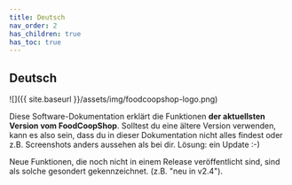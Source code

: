 ```yaml
---
title: Deutsch
nav_order: 2
has_children: true
has_toc: true
---
```

## Deutsch

![]({{ site.baseurl }}/assets/img/foodcoopshop-logo.png)

Diese Software-Dokumentation erklärt die Funktionen **der aktuellsten Version vom FoodCoopShop**. Solltest du eine ältere Version verwenden, kann es also sein, dass du in dieser Dokumentation nicht alles findest oder z.B. Screenshots anders aussehen als bei dir. Lösung: ein Update :-)

Neue Funktionen, die noch nicht in einem Release veröffentlicht sind, sind als solche gesondert gekennzeichnet. (z.B. "neu in v2.4").

